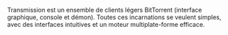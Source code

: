 Transmission est un ensemble de clients légers BitTorrent (interface graphique, console et démon). Toutes ces incarnations se veulent simples, avec des interfaces intuitives et un moteur multiplate-forme efficace. 
